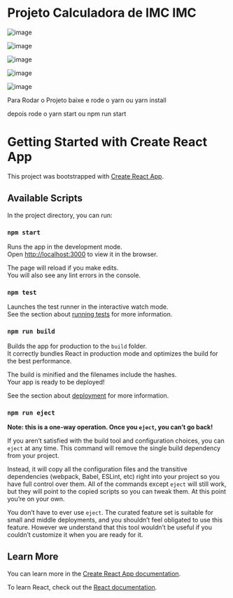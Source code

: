 <h1>Projeto Calculadora de IMC IMC </h1>

![image](https://user-images.githubusercontent.com/51343240/156868551-7c00db83-1b85-4261-a3cd-2525c80aea52.png)


![image](https://user-images.githubusercontent.com/51343240/156868578-e178f63b-0876-4557-9ba6-0e4dffe5d737.png)


![image](https://user-images.githubusercontent.com/51343240/156868598-314568e6-3aa3-4254-9e7f-7408629dcd89.png)

![image](https://user-images.githubusercontent.com/51343240/156868645-97626ae6-a58c-4b73-a9ad-e2c4414b5c73.png)


![image](https://user-images.githubusercontent.com/51343240/156868614-49db71a7-520c-4b8a-9477-7c3495fe728c.png)


Para Rodar o Projeto baixe e rode o yarn ou yarn install

depois rode o yarn start ou npm run start


# Getting Started with Create React App

This project was bootstrapped with [Create React App](https://github.com/facebook/create-react-app).

## Available Scripts

In the project directory, you can run:

### `npm start`

Runs the app in the development mode.\
Open [http://localhost:3000](http://localhost:3000) to view it in the browser.

The page will reload if you make edits.\
You will also see any lint errors in the console.

### `npm test`

Launches the test runner in the interactive watch mode.\
See the section about [running tests](https://facebook.github.io/create-react-app/docs/running-tests) for more information.

### `npm run build`

Builds the app for production to the `build` folder.\
It correctly bundles React in production mode and optimizes the build for the best performance.

The build is minified and the filenames include the hashes.\
Your app is ready to be deployed!

See the section about [deployment](https://facebook.github.io/create-react-app/docs/deployment) for more information.

### `npm run eject`

**Note: this is a one-way operation. Once you `eject`, you can’t go back!**

If you aren’t satisfied with the build tool and configuration choices, you can `eject` at any time. This command will remove the single build dependency from your project.

Instead, it will copy all the configuration files and the transitive dependencies (webpack, Babel, ESLint, etc) right into your project so you have full control over them. All of the commands except `eject` will still work, but they will point to the copied scripts so you can tweak them. At this point you’re on your own.

You don’t have to ever use `eject`. The curated feature set is suitable for small and middle deployments, and you shouldn’t feel obligated to use this feature. However we understand that this tool wouldn’t be useful if you couldn’t customize it when you are ready for it.

## Learn More

You can learn more in the [Create React App documentation](https://facebook.github.io/create-react-app/docs/getting-started).

To learn React, check out the [React documentation](https://reactjs.org/).

